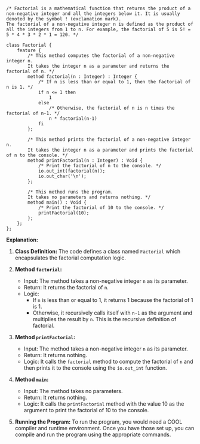 ```cool

/* Factorial is a mathematical function that returns the product of a non-negative integer and all the integers below it. It is usually denoted by the symbol ! (exclamation mark).
The factorial of a non-negative integer n is defined as the product of all the integers from 1 to n. For example, the factorial of 5 is 5! = 5 * 4 * 3 * 2 * 1 = 120. */

class Factorial {
    feature {
        /* This method computes the factorial of a non-negative integer n.
        It takes the integer n as a parameter and returns the factorial of n. */
        method factorial(n : Integer) : Integer {
            /* If n is less than or equal to 1, then the factorial of n is 1. */
            if n <= 1 then
                1
            else
                /* Otherwise, the factorial of n is n times the factorial of n-1. */
                n * factorial(n-1)
            fi
        };

        /* This method prints the factorial of a non-negative integer n.
        It takes the integer n as a parameter and prints the factorial of n to the console. */
        method printFactorial(n : Integer) : Void {
            /* Print the factorial of n to the console. */
            io.out_int(factorial(n));
            io.out_char('\n');
        };

        /* This method runs the program.
        It takes no parameters and returns nothing. */
        method main() : Void {
            /* Print the factorial of 10 to the console. */
            printFactorial(10);
        };
    };
};
```

**Explanation:**

1. **Class Definition:** The code defines a class named `Factorial` which encapsulates the factorial computation logic.

2. **Method `factorial`:**
   - Input: The method takes a non-negative integer `n` as its parameter.
   - Return: It returns the factorial of `n`.
   - Logic:
     - If `n` is less than or equal to 1, it returns 1 because the factorial of 1 is 1.
     - Otherwise, it recursively calls itself with `n-1` as the argument and multiplies the result by `n`. This is the recursive definition of factorial.

3. **Method `printFactorial`:**
   - Input: The method takes a non-negative integer `n` as its parameter.
   - Return: It returns nothing.
   - Logic: It calls the `factorial` method to compute the factorial of `n` and then prints it to the console using the `io.out_int` function.

4. **Method `main`:**
   - Input: The method takes no parameters.
   - Return: It returns nothing.
   - Logic: It calls the `printFactorial` method with the value 10 as the argument to print the factorial of 10 to the console.

5. **Running the Program:** To run the program, you would need a COOL compiler and runtime environment. Once you have those set up, you can compile and run the program using the appropriate commands.